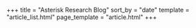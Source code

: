 +++
title = "Asterisk Research Blog"
sort_by = "date"
template = "article_list.html"
page_template = "article.html"
+++
